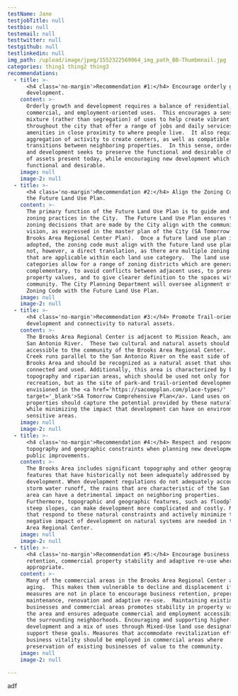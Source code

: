 ```yaml
---
testName: Jane
testjobTitle: null
testbio: null
testemail: null
testtwitter: null
testgithub: null
testlinkedin: null
img_path: /upload/image/jpeg/1552322569064_img_path_BB-Thumbmnail.jpg
categories: thing1 thing2 thing3
recommendations:
  - title: >-
      <h4 class='no-margin'>Recommendation #1:</h4> Encourage orderly growth and
      development.
    content: >-
      Orderly growth and development requires a balance of residential,
      commercial, and employment-oriented uses.  This encourages a sensible
      mixture (rather than segregation) of uses to help create vibrant areas
      throughout the city that offer a range of jobs and daily services and
      amenities in close proximity to where people live.  It also requires
      aggregation of activity to create centers, as well as compatible
      transitions between neighboring properties.  In this sense, orderly growth
      and development seeks to preserve the functional and desirable character
      of assets present today, while encouraging new development which is also
      functional and desirable.
    image: null
    image-2: null
  - title: >-
      <h4 class='no-margin'>Recommendation #2:</h4> Align the Zoning Code with
      the Future Land Use Plan.
    content: >-
      The primary function of the Future Land Use Plan is to guide and inform
      zoning practices in the City.  The Future Land Use Plan ensures that
      zoning decisions that are made by the City align with the community’s
      vision, as expressed in the master plan of the City (SA Tomorrow and the
      Brooks Area Regional Center Plan).  Once a future land use plan is
      adopted, the zoning code must align with the future land use plan It is
      not, however, a direct translation, as there are multiple zoning districts
      that are applicable within each land use category.  The land use
      categories allow for a range of zoning districts which are generally
      complementary, to avoid conflicts between adjacent uses, to preserve
      property values, and to give clearer definition to the spaces within the
      community. The City Planning Department will oversee alignment of the
      Zoning Code with the Future Land Use Plan.
    image: null
    image-2: null
  - title: >-
      <h4 class='no-margin'>Recommendation #3:</h4> Promote Trail-oriented
      development and connectivity to natural assets.
    content: >-
      The Brooks Area Regional Center is adjacent to Mission Reach, and to the
      San Antonio River.  These two cultural and natural assets should to be
      accessible to the community of the Brooks Area Regional Center.  Salado
      Creek runs parallel to the San Antonio River on the east side of the
      Brooks Area and should be recognized as a natural asset that should be
      connected and used. Additionally, this area is characterized by beautiful
      topography and riparian areas, which should be used not only for
      recreation, but as the site of park-and trail-oriented development as
      envisioned in the <a href='https://sacompplan.com/place-types/'
      target='_blank'>SA Tomorrow Comprehensive Plan</a>. Land uses on adjacent
      properties should capture the potential provided by these natural assets,
      while minimizing the impact that development can have on environmentally
      sensitive areas.
    image: null
    image-2: null
  - title: >-
      <h4 class='no-margin'>Recommendation #4:</h4> Respect and respond to
      topography and geographic constraints when planning new development and
      public improvements.
    content: >-
      The Brooks Area includes significant topography and other geographic
      features that have historically not been adequately addressed by
      development. When development regulations do not adequately account for
      storm water runoff, the rains that are characteristic of the San Antonio
      area can have a detrimental impact on neighboring properties. 
      Furthermore, topographic and geographic features, such as floodplains and
      steep slopes, can make development more complicated and costly. Measures
      that respond to these natural constraints and actively minimize the
      negative impact of development on natural systems are needed in the Brooks
      Area Regional Center.
    image: null
    image-2: null
  - title: >-
      <h4 class='no-margin'>Recommendation #5:</h4> Encourage business
      retention, commercial property stability and adaptive re-use where
      appropriate.
    content: >-
      Many of the commercial areas in the Brooks Area Regional Center are
      aging.  This makes them vulnerable to decline and displacement if land use
      measures are not in place to encourage business retention, property
      maintenance, renovation and adaptive re-use.  Maintaining existing
      businesses and commercial areas promotes stability in property values for
      the area and ensures adequate commercial and employment accessibility for
      the surrounding neighborhoods. Encouraging and supporting higher-intensity
      development and a mix of uses through Mixed-Use land use designations can
      support these goals. Measures that accommodate revitalization efforts and
      business vitality should be employed in commercial areas where
      preservation of existing businesses of value to the community.
    image: null
    image-2: null

---
```




<p>adf</p>



